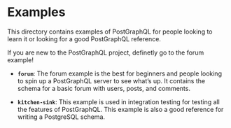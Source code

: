 # Examples
This directory contains examples of PostGraphQL for people looking to learn it or looking for a good PostGraphQL reference.

If you are new to the PostGraphQL project, definetly go to the forum example!

- **`forum`**: The forum example is the best for beginners and people looking to spin up a PostGraphQL server to see what’s up. It contains the schema for a basic forum with users, posts, and comments.

- **`kitchen-sink`**: This example is used in integration testing for testing all the features of PostGraphQL. This example is also a good reference for writing a PostgreSQL schema.
